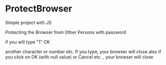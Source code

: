 # ProtectBrowser
Simple project with JS

Protecting the Browser from Other Persons with password

if you will type "1"   OK

another character or number etc. If you type, your browser will close 
also if you click on OK (with null value) or Cancel etc. , your browser will close 

